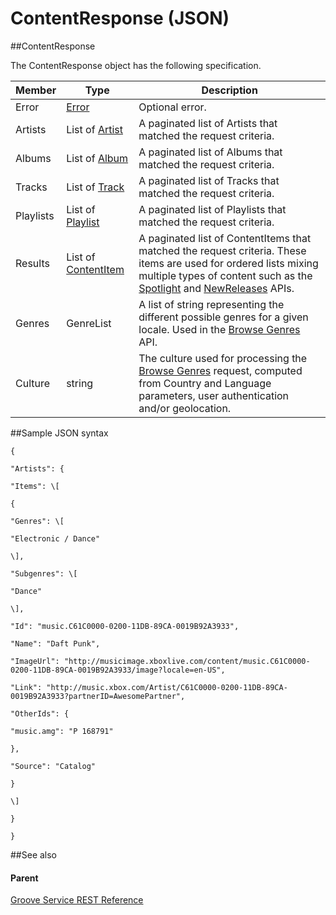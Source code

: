 # ContentResponse (JSON)   

##ContentResponse


The ContentResponse object has the following specification.

| **Member** | **Type**                                                             | **Description**                                                                                                                                                                                                                                                                                                             |
|------------|----------------------------------------------------------------------|-----------------------------------------------------------------------------------------------------------------------------------------------------------------------------------------------------------------------------------------------------------------------------------------------------------------------------|
| Error      | [Error](../Endpointdocumentation/JSON_Error.htm)                     | Optional error.                                                                                                                                                                                                                                                                                                             |
| Artists    | List of [Artist](../Endpointdocumentation/JSON_Artist.htm)           | A paginated list of Artists that matched the request criteria.                                                                                                                                                                                                                                                              |
| Albums     | List of [Album](../Endpointdocumentation/JSON_Album.htm)             | A paginated list of Albums that matched the request criteria.                                                                                                                                                                                                                                                               |
| Tracks     | List of [Track](../Endpointdocumentation/JSON_Track.htm)             | A paginated list of Tracks that matched the request criteria.                                                                                                                                                                                                                                                               |
| Playlists  | List of [Playlist](../Endpointdocumentation/JSON_Playlist.htm)       | A paginated list of Playlists that matched the request criteria.                                                                                                                                                                                                                                                            |
| Results    | List of [ContentItem](../Endpointdocumentation/JSON_ContentItem.htm) | A paginated list of ContentItems that matched the request criteria. These items are used for ordered lists mixing multiple types of content such as the [Spotlight](../Endpointdocumentation/URI_ContentNamespaceSpotlightGET.htm) and [NewReleases](../Endpointdocumentation/URI_ContentNamespaceNewreleasesGET.htm) APIs. |
| Genres     | GenreList                                                            | A list of string representing the different possible genres for a given locale. Used in the [Browse Genres](../Endpointdocumentation/URI_ContentNamespaceCatalogGenresGET.htm) API.                                                                                                                                         |
| Culture    | string                                                               | The culture used for processing the [Browse Genres](../Endpointdocumentation/URI_ContentNamespaceCatalogGenresGET.htm) request, computed from Country and Language parameters, user authentication and/or geolocation.                                                                                                      |

##Sample JSON syntax

```
{

"Artists": {

"Items": \[

{

"Genres": \[

"Electronic / Dance"

\],

"Subgenres": \[

"Dance"

\],

"Id": "music.C61C0000-0200-11DB-89CA-0019B92A3933",

"Name": "Daft Punk",

"ImageUrl": "http://musicimage.xboxlive.com/content/music.C61C0000-0200-11DB-89CA-0019B92A3933/image?locale=en-US",

"Link": "http://music.xbox.com/Artist/C61C0000-0200-11DB-89CA-0019B92A3933?partnerID=AwesomePartner",

"OtherIds": {

"music.amg": "P 168791"

},

"Source": "Catalog"

}

\]

}

}
```
##See also


#### Parent

[Groove Service REST Reference](Groove%20Service%20REST%20Reference.md)
